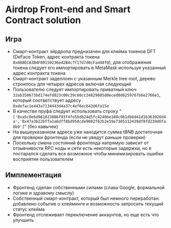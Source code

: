 # Airdrop Front-end and Smart Contract solution

## Игра

- Смарт-контракт эйрдропа предназачен для клейма токенов DFT (DeFace Token, адрес контракта токена `0x088ECA3B4F89159236ed2B4c7f17d7d0cFad48f0`), для отображения токена следует его импортировать в MetaMask используя указанный адрес контракта токена
- Смарт-контракт задеплоен с указанным Merkle tree root, дерево строилось для четырех адресов включая следующий
- Пользователю следует импортировать приватный ключ `32ab358673bd174efd823c00c39c80cc24829605d0eced0d6259767b6e2766e1`, который соответствует адресу `0xdefac1e443a7134443d4a37c4ef6ec643d6fa15e`
- В качестве пруфа следует использовать строку "`['0xa5c0e6d96182308bf93f4fe5bdb24d5fc4240be180c0b1db6d41d1b363026d4a','0x47a3b22bffa1a6dff8bd950cde9082f62b2e59e7385112439df8fd239d6fa8b9']`" (без кавычек)
- На вышеуказанном адресе уже находится сумма tBNB достаточная для проверки фронтенда (если не уведут раньше проверки)
- Поскольку смена состояний фронтенда напрямую зависит от отзывчивости RPC ноды и сети есть некоторые задержки, но я постарался сделать все возможное чтобы минимизировать ошибки восприятия пользователем

## Имплементация
- Фронтенд сделан собственными силами (слава Google, формальной логике и здравому смыслу)
- Собственный смарт-контракт, который был немного переработан: добавлено событие о клейминге и возможность запросить текущий статус клейма
- Фронтенд отслеживает переключение аккаунтов, но еще есть что улучшить
